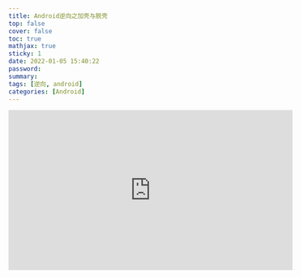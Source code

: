 ```yaml
---
title: Android逆向之加壳与脱壳
top: false
cover: false
toc: true
mathjax: true
sticky: 1
date: 2022-01-05 15:40:22
password:
summary:
tags: [逆向, android]
categories: [Android]
---
```




<div align="middle"><iframe width="560" height="315" src="https://www.youtube.com/embed/k7akz2hdToY" title="YouTube video player" frameborder="0" allow="accelerometer; autoplay; clipboard-write; encrypted-media; gyroscope; picture-in-picture" allowfullscreen></iframe></div>









